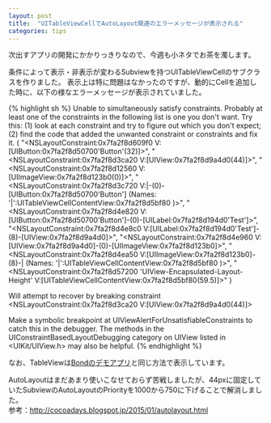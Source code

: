 ```yaml
---
layout: post
title:  "UITableViewCellでAutoLayout関連のエラーメッセージが表示される"
categories: tips
---
```


次出すアプリの開発にかかりっきりなので、今週も小ネタでお茶を濁します。

条件によって表示・非表示が変わるSubviewを持つUITableViewCellのサブクラスを作りました。
表示上は特に問題はなかったのですが、動的にCellを追加した時に、以下の様なエラーメッセージが表示されていました。

{% highlight sh %}
Unable to simultaneously satisfy constraints.
  Probably at least one of the constraints in the following list is one you don't want. 
  Try this: 
    (1) look at each constraint and try to figure out which you don't expect; 
    (2) find the code that added the unwanted constraint or constraints and fix it. 
(
    "<NSLayoutConstraint:0x7fa2f8d609f0 V:[UIButton:0x7fa2f8d50700'Button'(32)]>",
    "<NSLayoutConstraint:0x7fa2f8d3ca20 V:[UIView:0x7fa2f8d9a4d0(44)]>",
    "<NSLayoutConstraint:0x7fa2f8d12560 V:[UIImageView:0x7fa2f8d123b0(0)]>",
    "<NSLayoutConstraint:0x7fa2f8d3c720 V:|-(0)-[UIButton:0x7fa2f8d50700'Button']   (Names: '|':UITableViewCellContentView:0x7fa2f8d5bf80 )>",
    "<NSLayoutConstraint:0x7fa2f8d4e820 V:[UIButton:0x7fa2f8d50700'Button']-(0)-[UILabel:0x7fa2f8d194d0'Test']>",
    "<NSLayoutConstraint:0x7fa2f8d4e8c0 V:[UILabel:0x7fa2f8d194d0'Test']-(8)-[UIView:0x7fa2f8d9a4d0]>",
    "<NSLayoutConstraint:0x7fa2f8d4e960 V:[UIView:0x7fa2f8d9a4d0]-(0)-[UIImageView:0x7fa2f8d123b0]>",
    "<NSLayoutConstraint:0x7fa2f8d4ea50 V:[UIImageView:0x7fa2f8d123b0]-(8)-|   (Names: '|':UITableViewCellContentView:0x7fa2f8d5bf80 )>",
    "<NSLayoutConstraint:0x7fa2f8d57200 'UIView-Encapsulated-Layout-Height' V:[UITableViewCellContentView:0x7fa2f8d5bf80(59.5)]>"
)

Will attempt to recover by breaking constraint 
<NSLayoutConstraint:0x7fa2f8d3ca20 V:[UIView:0x7fa2f8d9a4d0(44)]>

Make a symbolic breakpoint at UIViewAlertForUnsatisfiableConstraints to catch this in the debugger.
The methods in the UIConstraintBasedLayoutDebugging category on UIView listed in <UIKit/UIView.h> may also be helpful.
{% endhighlight %}

なお、TableViewは[Bondのデモアプリ](https://github.com/SwiftBond/Bond-Demo-App)と同じ方法で表示しています。

AutoLayoutはまだあまり使いこなせておらず苦戦しましたが、44pxに固定していたSubviewのAutoLayoutのPriorityを1000から750に下げることで解消しました。  
参考：<http://cocoadays.blogspot.jp/2015/01/autolayout.html>

